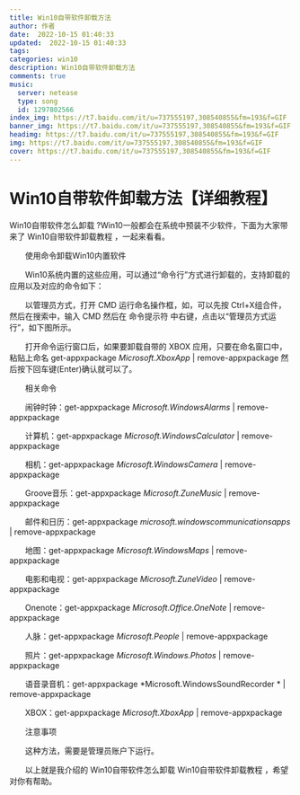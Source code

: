 ```yaml
---
title: Win10自带软件卸载方法
author: 作者
date:  2022-10-15 01:40:33
updated:  2022-10-15 01:40:33
tags: 
categories: win10
description: Win10自带软件卸载方法
comments: true
music:
  server: netease
  type: song
  id: 1297802566
index_img: https://t7.baidu.com/it/u=737555197,308540855&fm=193&f=GIF
banner_img: https://t7.baidu.com/it/u=737555197,308540855&fm=193&f=GIF
headimg: https://t7.baidu.com/it/u=737555197,308540855&fm=193&f=GIF
img: https://t7.baidu.com/it/u=737555197,308540855&fm=193&f=GIF
cover: https://t7.baidu.com/it/u=737555197,308540855&fm=193&f=GIF
---
```


# Win10自带软件卸载方法【详细教程】

Win10自带软件怎么卸载 ?Win10一般都会在系统中预装不少软件，下面为大家带来了 Win10自带软件卸载教程 ，一起来看看。

　　使用命令卸载Win10内置软件

　　Win10系统内置的这些应用，可以通过“命令行”方式进行卸载的，支持卸载的应用以及对应的命令如下：

　　以管理员方式，打开 CMD 运行命名操作框，如，可以先按 Ctrl+X组合件，然后在搜索中，输入 CMD 然后在 命令提示符 中右键，点击以“管理员方式运行”，如下图所示。



　　打开命令运行窗口后，如果要卸载自带的 XBOX 应用，只要在命名窗口中，粘贴上命名 get-appxpackage *Microsoft.XboxApp* | remove-appxpackage 然后按下回车键(Enter)确认就可以了。

　　相关命令

　　闹钟时钟：get-appxpackage *Microsoft.WindowsAlarms* | remove-appxpackage

　　计算机：get-appxpackage *Microsoft.WindowsCalculator* | remove-appxpackage

　　相机：get-appxpackage *Microsoft.WindowsCamera* | remove-appxpackage

　　Groove音乐：get-appxpackage *Microsoft.ZuneMusic* | remove-appxpackage

　　邮件和日历：get-appxpackage *microsoft.windowscommunicationsapps* | remove-appxpackage

　　地图：get-appxpackage *Microsoft.WindowsMaps* | remove-appxpackage

　　电影和电视：get-appxpackage *Microsoft.ZuneVideo* | remove-appxpackage

　　Onenote：get-appxpackage *Microsoft.Office.OneNote* | remove-appxpackage

　　人脉：get-appxpackage *Microsoft.People* | remove-appxpackage

　　照片：get-appxpackage *Microsoft.Windows.Photos* | remove-appxpackage

　　语音录音机：get-appxpackage *Microsoft.WindowsSoundRecorder * | remove-appxpackage

　　XBOX：get-appxpackage *Microsoft.XboxApp* | remove-appxpackage



　　注意事项

　　这种方法，需要是管理员账户下运行。

　　以上就是我介绍的 Win10自带软件怎么卸载 Win10自带软件卸载教程 ，希望对你有帮助。
